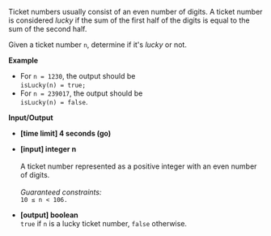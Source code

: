 Ticket numbers usually consist of an even number of digits. A ticket number is considered _lucky_ if the sum of the first half of the digits is equal to the sum of the second half.

Given a ticket number `n`, determine if it's _lucky_ or not.

__Example__

* For `n = 1230`, the output should be <br />`isLucky(n) = true;`
* For `n = 239017`, the output should be<br />`isLucky(n) = false`.

__Input/Output__

* __[time limit] 4 seconds (go)__
* __[input] integer n__ <br /><br />A ticket number represented as a positive integer with an even number of digits.<br /><br />_Guaranteed constraints:_<br />`10 ≤ n < 106.`<br />

* __[output] boolean__<br />`true` if `n` is a lucky ticket number, `false` otherwise.